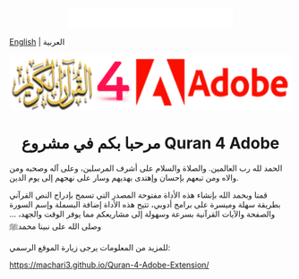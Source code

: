 <div align="center">
<img src="Quran4Adobe 1.3/images/basmala.png" alt="basmala" width="294px" height="36px" />
</div>

[English](./README-EN.md) | العربية
<div align="center">
  <img src="Quran4Adobe 1.3/images/Quran4Adobe.png" alt="Quran4Adobe" width="544px" height="100px" />
  <h1>مرحبا بكم في مشروع Quran 4 Adobe</h1>
</div>

الحمد لله رب العالمين. والصلاة والسلام على أشرف المرسلين، وعلى آله وصحبه ومن والاه ومن تبعهم بإحسان وإهتدى بهديهم وسار على نهجهم إلى يوم الدين. 

قمنا وبحمد الله بإنشاء هذه الأداة مفتوحة المصدر التي تسمح بإدراج النص القرآني بطريقة سهلة وميسرة على برامج أدوبي، تتيح هذه الأداة إضافة البسملة وإسم السورة والصفحة والآيات القرآنية بسرعة وسهولة إلى مشاريعكم مما يوفر الوقت والجهد، ... وصلى الله على نبينا محمدﷺ 

للمزيد من المعلومات يرجى زيارة الموقع الرسمي:

https://machari3.github.io/Quran-4-Adobe-Extension/